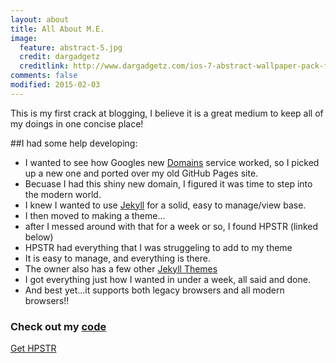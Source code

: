```yaml
---
layout: about
title: All About M.E.
image:
  feature: abstract-5.jpg
  credit: dargadgetz
  creditlink: http://www.dargadgetz.com/ios-7-abstract-wallpaper-pack-for-iphone-5-and-ipod-touch-retina/
comments: false
modified: 2015-02-03
---
```


This is my first crack at blogging, I believe it is a great medium to keep all of my doings in one concise place!

##I had some help developing:

* I wanted to see how Googles new [Domains](domains.google.com) service worked, so I picked up a new one and ported over my old GitHub Pages site.
* Becuase I had this shiny new domain, I figured it was time to step into the modern world.
* I knew I wanted to use [Jekyll](http://jekyllrb.com/) for a solid, easy to manage/view base.
* I then moved to making a theme...
 * after I messed around with that for a week or so, I found HPSTR (linked below)
 * HPSTR had everything that I was struggeling to add to my theme
 * It is easy to manage, and everything is there.
 * The owner also has a few other [Jekyll Themes](http://mademistakes.com/work/jekyll-themes/)
* I got everything just how I wanted in under a week, all said and done.
* And best yet...it supports both legacy browsers and all modern browsers!!

### Check out my [code](http://view.maespey.com)

<a href="https://github.com/mmistakes/hpstr-jekyll-theme" class="btn btn-success">Get HPSTR</a>